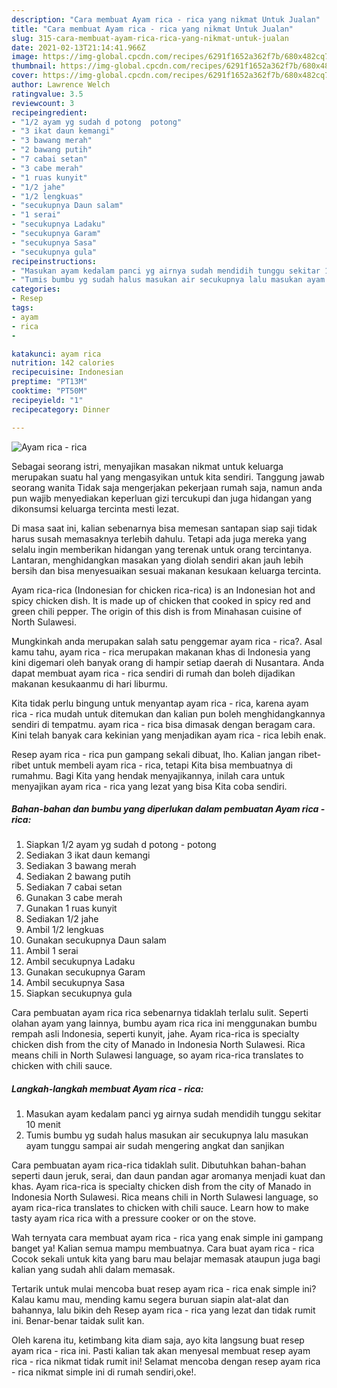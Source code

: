 ```yaml
---
description: "Cara membuat Ayam rica - rica yang nikmat Untuk Jualan"
title: "Cara membuat Ayam rica - rica yang nikmat Untuk Jualan"
slug: 315-cara-membuat-ayam-rica-rica-yang-nikmat-untuk-jualan
date: 2021-02-13T21:14:41.966Z
image: https://img-global.cpcdn.com/recipes/6291f1652a362f7b/680x482cq70/ayam-rica-rica-foto-resep-utama.jpg
thumbnail: https://img-global.cpcdn.com/recipes/6291f1652a362f7b/680x482cq70/ayam-rica-rica-foto-resep-utama.jpg
cover: https://img-global.cpcdn.com/recipes/6291f1652a362f7b/680x482cq70/ayam-rica-rica-foto-resep-utama.jpg
author: Lawrence Welch
ratingvalue: 3.5
reviewcount: 3
recipeingredient:
- "1/2 ayam yg sudah d potong  potong"
- "3 ikat daun kemangi"
- "3 bawang merah"
- "2 bawang putih"
- "7 cabai setan"
- "3 cabe merah"
- "1 ruas kunyit"
- "1/2 jahe"
- "1/2 lengkuas"
- "secukupnya Daun salam"
- "1 serai"
- "secukupnya Ladaku"
- "secukupnya Garam"
- "secukupnya Sasa"
- "secukupnya gula"
recipeinstructions:
- "Masukan ayam kedalam panci yg airnya sudah mendidih tunggu sekitar 10 menit"
- "Tumis bumbu yg sudah halus masukan air secukupnya lalu masukan ayam tunggu sampai air sudah mengering angkat dan sanjikan"
categories:
- Resep
tags:
- ayam
- rica
- 

katakunci: ayam rica  
nutrition: 142 calories
recipecuisine: Indonesian
preptime: "PT13M"
cooktime: "PT50M"
recipeyield: "1"
recipecategory: Dinner

---
```



![Ayam rica - rica](https://img-global.cpcdn.com/recipes/6291f1652a362f7b/680x482cq70/ayam-rica-rica-foto-resep-utama.jpg)

Sebagai seorang istri, menyajikan masakan nikmat untuk keluarga merupakan suatu hal yang mengasyikan untuk kita sendiri. Tanggung jawab seorang  wanita Tidak saja mengerjakan pekerjaan rumah saja, namun anda pun wajib menyediakan keperluan gizi tercukupi dan juga hidangan yang dikonsumsi keluarga tercinta mesti lezat.

Di masa  saat ini, kalian sebenarnya bisa memesan santapan siap saji tidak harus susah memasaknya terlebih dahulu. Tetapi ada juga mereka yang selalu ingin memberikan hidangan yang terenak untuk orang tercintanya. Lantaran, menghidangkan masakan yang diolah sendiri akan jauh lebih bersih dan bisa menyesuaikan sesuai makanan kesukaan keluarga tercinta. 

Ayam rica-rica (Indonesian for chicken rica-rica) is an Indonesian hot and spicy chicken dish. It is made up of chicken that cooked in spicy red and green chili pepper. The origin of this dish is from Minahasan cuisine of North Sulawesi.

Mungkinkah anda merupakan salah satu penggemar ayam rica - rica?. Asal kamu tahu, ayam rica - rica merupakan makanan khas di Indonesia yang kini digemari oleh banyak orang di hampir setiap daerah di Nusantara. Anda dapat membuat ayam rica - rica sendiri di rumah dan boleh dijadikan makanan kesukaanmu di hari liburmu.

Kita tidak perlu bingung untuk menyantap ayam rica - rica, karena ayam rica - rica mudah untuk ditemukan dan kalian pun boleh menghidangkannya sendiri di tempatmu. ayam rica - rica bisa dimasak dengan beragam cara. Kini telah banyak cara kekinian yang menjadikan ayam rica - rica lebih enak.

Resep ayam rica - rica pun gampang sekali dibuat, lho. Kalian jangan ribet-ribet untuk membeli ayam rica - rica, tetapi Kita bisa membuatnya di rumahmu. Bagi Kita yang hendak menyajikannya, inilah cara untuk menyajikan ayam rica - rica yang lezat yang bisa Kita coba sendiri.

<!--inarticleads1-->

##### Bahan-bahan dan bumbu yang diperlukan dalam pembuatan Ayam rica - rica:

1. Siapkan 1/2 ayam yg sudah d potong - potong
1. Sediakan 3 ikat daun kemangi
1. Sediakan 3 bawang merah
1. Sediakan 2 bawang putih
1. Sediakan 7 cabai setan
1. Gunakan 3 cabe merah
1. Gunakan 1 ruas kunyit
1. Sediakan 1/2 jahe
1. Ambil 1/2 lengkuas
1. Gunakan secukupnya Daun salam
1. Ambil 1 serai
1. Ambil secukupnya Ladaku
1. Gunakan secukupnya Garam
1. Ambil secukupnya Sasa
1. Siapkan secukupnya gula


Cara pembuatan ayam rica rica sebenarnya tidaklah terlalu sulit. Seperti olahan ayam yang lainnya, bumbu ayam rica rica ini menggunakan bumbu rempah asli Indonesia, seperti kunyit, jahe. Ayam rica-rica is specialty chicken dish from the city of Manado in Indonesia North Sulawesi. Rica means chili in North Sulawesi language, so ayam rica-rica translates to chicken with chili sauce. 

<!--inarticleads2-->

##### Langkah-langkah membuat Ayam rica - rica:

1. Masukan ayam kedalam panci yg airnya sudah mendidih tunggu sekitar 10 menit
1. Tumis bumbu yg sudah halus masukan air secukupnya lalu masukan ayam tunggu sampai air sudah mengering angkat dan sanjikan


Cara pembuatan ayam rica-rica tidaklah sulit. Dibutuhkan bahan-bahan seperti daun jeruk, serai, dan daun pandan agar aromanya menjadi kuat dan khas. Ayam rica-rica is specialty chicken dish from the city of Manado in Indonesia North Sulawesi. Rica means chili in North Sulawesi language, so ayam rica-rica translates to chicken with chili sauce. Learn how to make tasty ayam rica rica with a pressure cooker or on the stove. 

Wah ternyata cara membuat ayam rica - rica yang enak simple ini gampang banget ya! Kalian semua mampu membuatnya. Cara buat ayam rica - rica Cocok sekali untuk kita yang baru mau belajar memasak ataupun juga bagi kalian yang sudah ahli dalam memasak.

Tertarik untuk mulai mencoba buat resep ayam rica - rica enak simple ini? Kalau kamu mau, mending kamu segera buruan siapin alat-alat dan bahannya, lalu bikin deh Resep ayam rica - rica yang lezat dan tidak rumit ini. Benar-benar taidak sulit kan. 

Oleh karena itu, ketimbang kita diam saja, ayo kita langsung buat resep ayam rica - rica ini. Pasti kalian tak akan menyesal membuat resep ayam rica - rica nikmat tidak rumit ini! Selamat mencoba dengan resep ayam rica - rica nikmat simple ini di rumah sendiri,oke!.

